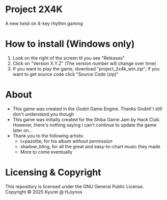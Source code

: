 # Project 2X4K
A new twist on 4-key rhythm gaming

# How to install (Windows only)
1. Look on the right of the screen til you see "Releases"
2. Click on "Version X.Y.Z" (The version number will change over time)
3. If you want to play the game, download "project_2x4k_win.zip"; if you want to get source code click "Source Code (zip)"

# About
- This game was created in the Godot Game Engine. Thanks Godot! I still don't understand you though
- This game was initially created for the Shiba Game Jam by Hack Club. However, there's nothing saying I can't continue to update the game later on...
- Thank you to the following artists:
    - t+pazolite, for his album *without permission*
    - shadow_bling, for all the great and easy-to-chart music they made
    - More to come eventually

# Licensing & Copyright
This repository is licensed under the GNU General Public License.
Copyright © 2025 Kyurei @ H₁óynos
